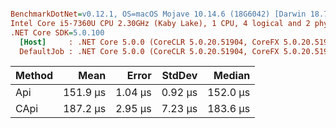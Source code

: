 ``` ini

BenchmarkDotNet=v0.12.1, OS=macOS Mojave 10.14.6 (18G6042) [Darwin 18.7.0]
Intel Core i5-7360U CPU 2.30GHz (Kaby Lake), 1 CPU, 4 logical and 2 physical cores
.NET Core SDK=5.0.100
  [Host]     : .NET Core 5.0.0 (CoreCLR 5.0.20.51904, CoreFX 5.0.20.51904), X64 RyuJIT
  DefaultJob : .NET Core 5.0.0 (CoreCLR 5.0.20.51904, CoreFX 5.0.20.51904), X64 RyuJIT


```
| Method |     Mean |   Error |  StdDev |   Median |
|------- |---------:|--------:|--------:|---------:|
|    Api | 151.9 μs | 1.04 μs | 0.92 μs | 152.0 μs |
|   CApi | 187.2 μs | 2.95 μs | 7.23 μs | 183.6 μs |
